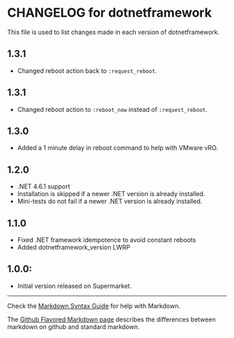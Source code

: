 # CHANGELOG for dotnetframework

This file is used to list changes made in each version of dotnetframework.

## 1.3.1
- Changed reboot action back to `:request_reboot`.

## 1.3.1
- Changed reboot action to `:reboot_now` instead of `:request_reboot`.

## 1.3.0
- Added a 1 minute delay in reboot command to help with VMware vRO.

## 1.2.0
- .NET 4.6.1 support
- Installation is skipped if a newer .NET version is already installed.
- Mini-tests do not fail if a newer .NET version is already installed.

## 1.1.0
- Fixed .NET framework idempotence to avoid constant reboots
- Added dotnetframework_version LWRP

## 1.0.0:
- Initial version released on Supermarket.

- - -
Check the [Markdown Syntax Guide](http://daringfireball.net/projects/markdown/syntax) for help with Markdown.

The [Github Flavored Markdown page](http://github.github.com/github-flavored-markdown/) describes the differences between markdown on github and standard markdown.

